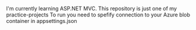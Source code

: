 I'm currently learning ASP.NET MVC. This repository is just one of my practice-projects
To run you need to spefify connection to your Azure blob container in appsettings.json
